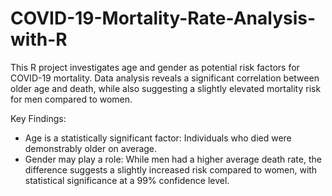 # COVID-19-Mortality-Rate-Analysis-with-R
This R project investigates age and gender as potential risk factors for COVID-19 mortality.  Data analysis reveals a significant correlation between older age and death, while also suggesting a slightly elevated mortality risk for men compared to women.

Key Findings:
* Age is a statistically significant factor: Individuals who died were demonstrably older on average.
* Gender may play a role: While men had a higher average death rate, the difference suggests a slightly increased risk compared to women, with statistical significance at a 99% confidence level.
